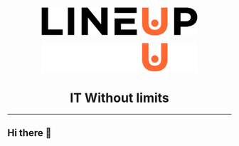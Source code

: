 <br>

<p align="center">
  <img src="https://github.com/l1neup/.github/blob/main/lineup-logo-full-dark.svg#gh-light-mode-only" width="350">  
</p>
<p align="center">
  <img src="https://github.com/l1neup/.github/blob/main/lineup-logo-full-light.svg#gh-dark-mode-only" width="350">
</p>

<h1 align="center">
  IT Without limits
</h1>

<hr>

## Hi there 👋

<!--

**Here are some ideas to get you started:**

🙋‍♀️ A short introduction - what is your organization all about?
🌈 Contribution guidelines - how can the community get involved?
👩‍💻 Useful resources - where can the community find your docs? Is there anything else the community should know?
🍿 Fun facts - what does your team eat for breakfast?
🧙 Remember, you can do mighty things with the power of [Markdown](https://docs.github.com/github/writing-on-github/getting-started-with-writing-and-formatting-on-github/basic-writing-and-formatting-syntax)
-->
